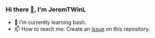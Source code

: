 ### Hi there 👋, I'm JeromTWinL

- 🌱 I’m currently learning bash.
- 📫 How to reach me: Create an [issue](https://github.com/JeromTWinL/JeromTWinL/issues) on this repository.
